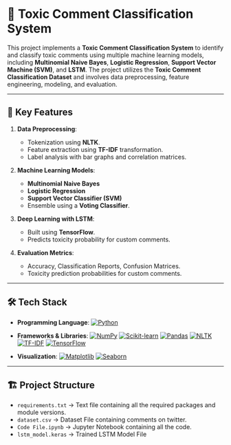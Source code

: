 # 📝 Toxic Comment Classification System

This project implements a **Toxic Comment Classification System** to identify and classify toxic comments using multiple machine learning models, including **Multinomial Naive Bayes**, **Logistic Regression**, **Support Vector Machine (SVM)**, and **LSTM**. The project utilizes the **Toxic Comment Classification Dataset** and involves data preprocessing, feature engineering, modeling, and evaluation.

---

## 🚀 Key Features

1. **Data Preprocessing**:
   - Tokenization using **NLTK**.
   - Feature extraction using **TF-IDF** transformation.
   - Label analysis with bar graphs and correlation matrices.

2. **Machine Learning Models**:
   - **Multinomial Naive Bayes**
   - **Logistic Regression**
   - **Support Vector Classifier (SVM)**
   - Ensemble using a **Voting Classifier**.

3. **Deep Learning with LSTM**:
   - Built using **TensorFlow**.
   - Predicts toxicity probability for custom comments.

4. **Evaluation Metrics**:
   - Accuracy, Classification Reports, Confusion Matrices.
   - Toxicity prediction probabilities for custom comments.

---

## 🛠️ Tech Stack

- **Programming Language**: [![Python](https://img.shields.io/badge/Python-3776AB?style=for-the-badge&logo=python&logoColor=white)](#)

- **Frameworks & Libraries**: [![NumPy](https://img.shields.io/badge/NumPy-013243?style=for-the-badge&logo=numpy&logoColor=white)](#) [![Scikit-learn](https://img.shields.io/badge/Scikit--Learn-F7931E?style=for-the-badge&logo=scikit-learn&logoColor=white)](#) [![Pandas](https://img.shields.io/badge/Pandas-150458?style=for-the-badge&logo=pandas&logoColor=white)](#)  [![NLTK](https://img.shields.io/badge/NLTK-5B8DF0?style=for-the-badge&logo=nltk&logoColor=white)](#) [![TF-IDF](https://img.shields.io/badge/TF-IDF-FF6F20?style=for-the-badge&logo=elasticsearch&logoColor=white)](#) [![TensorFlow](https://img.shields.io/badge/TensorFlow-FF6F00?style=for-the-badge&logo=tensorflow&logoColor=white)](#) 

- **Visualization**: [![Matplotlib](https://img.shields.io/badge/Matplotlib-008080?style=for-the-badge&logo=python&logoColor=white)](#) [![Seaborn](https://custom-icon-badges.demolab.com/badge/Seaborn-3B7A9C?style=for-the-badge&logo=seaborn&logoColor=white)](#)  

---

## 🏗️ Project Structure

- `requirements.txt` → Text file containing all the required packages and module versions.
- `dataset.csv` → Dataset File containing comments on twitter.
- `Code File.ipynb` → Jupyter Notebook containing all the code.
- `lstm_model.keras` → Trained LSTM Model File
